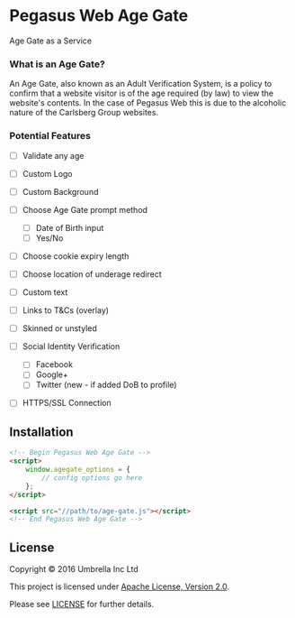 # Pegasus Web Age Gate

Age Gate as a Service

### What is an Age Gate?

An Age Gate, also known as an Adult Verification System, is a policy to 
confirm that a website visitor is of the age required (by law) to view 
the website's contents. In the case of Pegasus Web this is due to the 
alcoholic nature of the Carlsberg Group websites.


### Potential Features

- [ ] Validate any age
- [ ] Custom Logo
- [ ] Custom Background
- [ ] Choose Age Gate prompt method
  - [ ] Date of Birth input
  - [ ] Yes/No
- [ ] Choose cookie expiry length
- [ ] Choose location of underage redirect
- [ ] Custom text
- [ ] Links to T&amp;Cs (overlay)
- [ ] Skinned or unstyled
- [ ] Social Identity Verification
  - [ ] Facebook
  - [ ] Google+
  - [ ] Twitter (new - if added DoB to profile)
- [ ] HTTPS/SSL Connection


## Installation

```html
<!-- Begin Pegasus Web Age Gate -->
<script>
    window.agegate_options = {
		// config options go here
	};
</script>

<script src="//path/to/age-gate.js"></script>
<!-- End Pegasus Web Age Gate -->
```


## License

Copyright &copy; 2016 Umbrella Inc Ltd

This project is licensed under [Apache License, Version 2.0](http://www.apache.org/licenses/LICENSE-2.0).

Please see [LICENSE](LICENSE.md) for further details.

